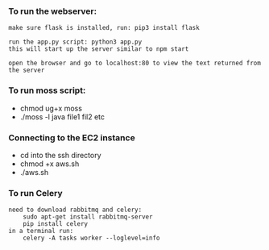 ### To run the webserver:

	make sure flask is installed, run: pip3 install flask

	run the app.py script: python3 app.py
	this will start up the server similar to npm start

	open the browser and go to localhost:80 to view the text returned from the server

### To run moss script:
* chmod ug+x moss
* ./moss -l java file1 fil2 etc

### Connecting to the EC2 instance
* cd into the ssh directory
* chmod +x aws.sh
* ./aws.sh

### To run Celery
    need to download rabbitmq and celery:
        sudo apt-get install rabbitmq-server
        pip install celery
	in a terminal run:
		celery -A tasks worker --loglevel=info
